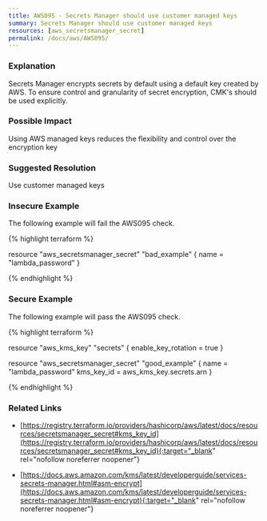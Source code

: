 ```yaml
---
title: AWS095 - Secrets Manager should use customer managed keys
summary: Secrets Manager should use customer managed keys 
resources: [aws_secretsmanager_secret] 
permalink: /docs/aws/AWS095/
---
```

### Explanation


Secrets Manager encrypts secrets by default using a default key created by AWS. To ensure control and granularity of secret encryption, CMK's should be used explicitly.


### Possible Impact
Using AWS managed keys reduces the flexibility and control over the encryption key

### Suggested Resolution
Use customer managed keys


### Insecure Example

The following example will fail the AWS095 check.

{% highlight terraform %}

resource "aws_secretsmanager_secret" "bad_example" {
  name       = "lambda_password"
}

{% endhighlight %}



### Secure Example

The following example will pass the AWS095 check.

{% highlight terraform %}

resource "aws_kms_key" "secrets" {
	enable_key_rotation = true
}

resource "aws_secretsmanager_secret" "good_example" {
  name       = "lambda_password"
  kms_key_id = aws_kms_key.secrets.arn
}

{% endhighlight %}



### Related Links


- [https://registry.terraform.io/providers/hashicorp/aws/latest/docs/resources/secretsmanager_secret#kms_key_id](https://registry.terraform.io/providers/hashicorp/aws/latest/docs/resources/secretsmanager_secret#kms_key_id){:target="_blank" rel="nofollow noreferrer noopener"}

- [https://docs.aws.amazon.com/kms/latest/developerguide/services-secrets-manager.html#asm-encrypt](https://docs.aws.amazon.com/kms/latest/developerguide/services-secrets-manager.html#asm-encrypt){:target="_blank" rel="nofollow noreferrer noopener"}


